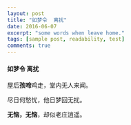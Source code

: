 ```yaml
---
layout: post
title: "如梦令  离扰"
date: 2016-06-07
excerpt: "some words when leave home."
tags: [sample post, readability, test]
comments: true
---
```

#### 如梦令  离扰

屋后**孩啼**鸡走，堂内无人来闻。

尽日何愁忧，他日梦回无扰。

**无恼，无恼**，却似老庄逍遥。